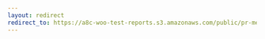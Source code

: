 ```yaml
---
layout: redirect
redirect_to: https://a8c-woo-test-reports.s3.amazonaws.com/public/pr-merge/43489/api/index.html
---
```

